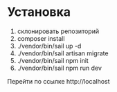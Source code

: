 # Установка
1. склонировать репозиторий
2. composer install
3. ./vendor/bin/sail up -d
4. ./vendor/bin/sail artisan migrate
5. ./vendor/bin/sail npm init
6. ./vendor/bin/sail npm run dev

Перейти по ссылке http://localhost

